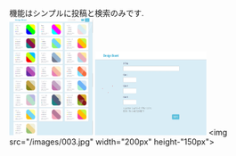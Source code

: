 機能はシンプルに投稿と検索のみです.</br>
<img src="/images/001.jpg" width="150px">
<img src="/images/002.jpg" width="200px" height="150px">
<img src="/images/003.jpg" width="200px" height-"150px">
